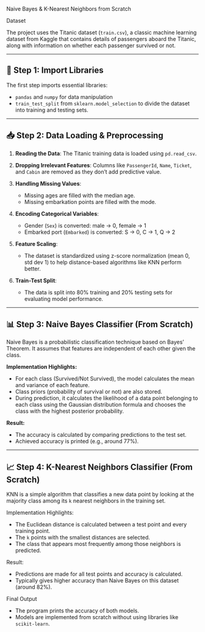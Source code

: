 
Naive Bayes & K-Nearest Neighbors from Scratch

 Dataset

The project uses the Titanic dataset (`train.csv`), a classic machine learning dataset from Kaggle that contains details of passengers aboard the Titanic, along with information on whether each passenger survived or not.

---

## 🔧 Step 1: Import Libraries

The first step imports essential libraries:

* `pandas` and `numpy` for data manipulation
* `train_test_split` from `sklearn.model_selection` to divide the dataset into training and testing sets.

---

## 📥 Step 2: Data Loading & Preprocessing

1. **Reading the Data**:
   The Titanic training data is loaded using `pd.read_csv`.

2. **Dropping Irrelevant Features**:
   Columns like `PassengerId`, `Name`, `Ticket`, and `Cabin` are removed as they don’t add predictive value.

3. **Handling Missing Values**:

   * Missing ages are filled with the median age.
   * Missing embarkation points are filled with the mode.

4. **Encoding Categorical Variables**:

   * Gender (`Sex`) is converted: male → 0, female → 1
   * Embarked port (`Embarked`) is converted: S → 0, C → 1, Q → 2

5. **Feature Scaling**:

   * The dataset is standardized using z-score normalization (mean 0, std dev 1) to help distance-based algorithms like KNN perform better.

6. **Train-Test Split**:

   * The data is split into 80% training and 20% testing sets for evaluating model performance.

---

## 📊 Step 3: Naive Bayes Classifier (From Scratch)

Naive Bayes is a probabilistic classification technique based on Bayes’ Theorem. It assumes that features are independent of each other given the class.

**Implementation Highlights:**

* For each class (Survived/Not Survived), the model calculates the mean and variance of each feature.
* Class priors (probability of survival or not) are also stored.
* During prediction, it calculates the likelihood of a data point belonging to each class using the Gaussian distribution formula and chooses the class with the highest posterior probability.

**Result:**

* The accuracy is calculated by comparing predictions to the test set.
* Achieved accuracy is printed (e.g., around 77%).

---

## 📈 Step 4: K-Nearest Neighbors Classifier (From Scratch)

KNN is a simple algorithm that classifies a new data point by looking at the majority class among its `k` nearest neighbors in the training set.

Implementation Highlights:

* The Euclidean distance is calculated between a test point and every training point.
* The `k` points with the smallest distances are selected.
* The class that appears most frequently among those neighbors is predicted.

Result:

* Predictions are made for all test points and accuracy is calculated.
* Typically gives higher accuracy than Naive Bayes on this dataset (around 82%).

Final Output

* The program prints the accuracy of both models.
* Models are implemented from scratch without using libraries like `scikit-learn`.

